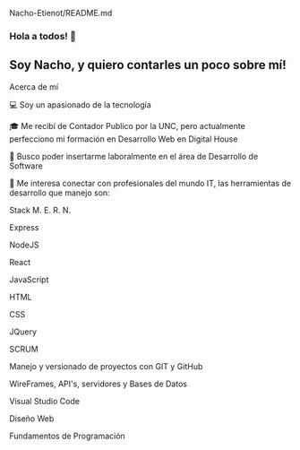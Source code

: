 Nacho-Etienot/README.md

### Hola a todos! 👋

## Soy Nacho, y  quiero contarles un poco sobre mí!

Acerca de mí  

💻 Soy un apasionado de la tecnología  

🎓 Me recibí de Contador Publico por la UNC, pero actualmente perfecciono mi formación en Desarrollo Web en Digital House  

💼 Busco poder insertarme laboralmente en el área de Desarrollo de Software  

💬 Me interesa conectar con profesionales del mundo IT, las herramientas de desarrollo que manejo son:  

Stack M. E. R. N.   

Express  

NodeJS  

React  

JavaScript  

HTML  

CSS  

JQuery  

SCRUM  

Manejo y versionado de proyectos con GIT y GitHub  

WireFrames, API's, servidores y Bases de Datos  

Visual Studio Code  

Diseño Web  

Fundamentos de Programación

